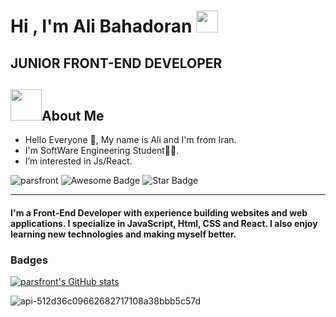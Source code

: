 <h1>Hi , I'm Ali Bahadoran <img src="https://media.giphy.com/media/hvRJCLFzcasrR4ia7z/giphy.gif" width="35"></h1>
<h2>  JUNIOR FRONT-END DEVELOPER </h2>

<h2><img src = "https://user-images.githubusercontent.com/63050133/156777293-72a6e681-2582-4a9d-ad92-09d1181d47c7.gif" width = 50px height = 50px>About Me</h2>

-   Hello Everyone 👋, My name is Ali and I'm from Iran.<br>
-   I'm SoftWare Engineering Student👨‍💻.<br>
-   I’m interested in Js/React.<br>
<div class="img"><img src="https://komarev.com/ghpvc/?username=amirbayat0&label=Profile%20views&color=8042fc&style=plastic" alt="parsfront" />
<img src="https://cdn.rawgit.com/sindresorhus/awesome/d7305f38d29fed78fa85652e3a63e154dd8e8829/media/badge.svg" alt="Awesome Badge"/>
<img src="https://img.shields.io/static/v1?label=%F0%9F%8C%9F&message=If%20Useful&style=style=flat&color=BC4E99" alt="Star Badge"/></div>

---

<h4>I'm a Front-End Developer with experience building websites and web applications. I specialize in JavaScript, Html, CSS and React. I also enjoy learning new technologies and making myself better.</h4>

### Badges

<a href="http://www.github.com/parsfront"><img src="https://github-readme-stats.vercel.app/api?username=parsfront&show_icons=true&hide=&count_private=true&title_color=8042fc&text_color=ffffff&icon_color=8042fc&bg_color=000000&hide_border=true&show_icons=true" alt="parsfront's GitHub stats" /></a>

![api-512d36c09662682717108a38bbb5c57d](https://user-images.githubusercontent.com/71150321/174295763-3c2aa25f-903f-4374-8a04-41666ca82a33.gif)
